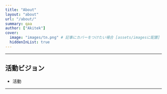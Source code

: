 ```yaml
---
title: "About"
layout: "about"
url: "/about/"
summary: qaa
author: ["Akitek"]
cover:
  image: "images/tn.png" # 記事にカバーをつけたい場合 [assets/imagesに配置]
  hiddenInList: true
---
```


---
## 活動ビジョン

- 活動

---